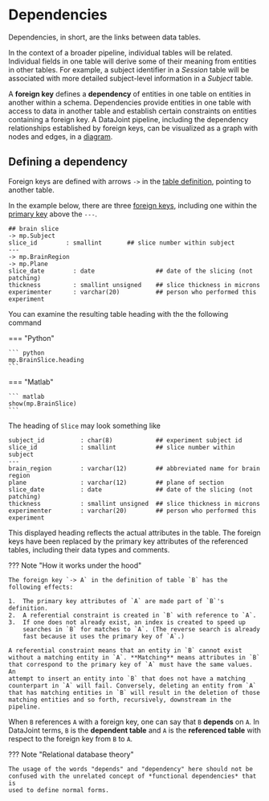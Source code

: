 # Dependencies

Dependencies, in short, are the links between data tables.

In the context of a broader pipeline, individual tables will be related. Individual
fields in one table will derive some of their meaning from entities in other tables.
For example, a subject identifier in a *Session* table will be associated with more
detailed subject-level information in a *Subject* table.

A **foreign key** defines a **dependency** of entities in one table on entities in
another within a schema. Dependencies provide entities in one table with access to data
in another table and establish certain constraints on entities containing a foreign
key. A DataJoint pipeline, including the dependency relationships established by foreign
keys, can be visualized as a graph with nodes and edges, in a [diagram](../diagrams). 

## Defining a dependency

Foreign keys are defined with arrows `->` in the
[table definition](..w/table-definitions), pointing to another table.

In the example below, there are three [foreign keys](../../../glossary#foreign-key),
including one within the [primary key](../../../glossary#primary-key) above the `---`.

``` text
## brain slice
-> mp.Subject
slice_id        : smallint       ## slice number within subject
---
-> mp.BrainRegion
-> mp.Plane
slice_date        : date                 ## date of the slicing (not patching)
thickness         : smallint unsigned    ## slice thickness in microns
experimenter      : varchar(20)          ## person who performed this experiment
```

You can examine the resulting table heading with the the following command

=== "Python"

    ``` python
    mp.BrainSlice.heading
    ```

=== "Matlab"

    ``` matlab
    show(mp.BrainSlice)
    ```

The heading of `Slice` may look something like

``` text
subject_id          : char(8)            ## experiment subject id
slice_id            : smallint           ## slice number within subject
---
brain_region        : varchar(12)        ## abbreviated name for brain region
plane               : varchar(12)        ## plane of section
slice_date          : date               ## date of the slicing (not patching)
thickness           : smallint unsigned  ## slice thickness in microns
experimenter        : varchar(20)        ## person who performed this experiment
```

This displayed heading reflects the actual attributes in the table. The foreign keys
have been replaced by the primary key attributes of the referenced tables, including
their data types and comments.

??? Note "How it works under the hood"

    The foreign key `-> A` in the definition of table `B` has the following effects:

    1.  The primary key attributes of `A` are made part of `B`'s definition.
    2.  A referential constraint is created in `B` with reference to `A`.
    3.  If one does not already exist, an index is created to speed up
        searches in `B` for matches to `A`. (The reverse search is already
        fast because it uses the primary key of `A`.)

    A referential constraint means that an entity in `B` cannot exist
    without a matching entity in `A`. **Matching** means attributes in `B`
    that correspond to the primary key of `A` must have the same values. An
    attempt to insert an entity into `B` that does not have a matching
    counterpart in `A` will fail. Conversely, deleting an entity from `A`
    that has matching entities in `B` will result in the deletion of those
    matching entities and so forth, recursively, downstream in the pipeline.

When `B` references `A` with a foreign key, one can say that `B`
**depends** on `A`. In DataJoint terms, `B` is the **dependent table**
and `A` is the **referenced table** with respect to the foreign key from
`B` to `A`.

??? Note "Relational database theory"
    
    The usage of the words "depends" and "dependency" here should not be
    confused with the unrelated concept of *functional dependencies* that is
    used to define normal forms.

